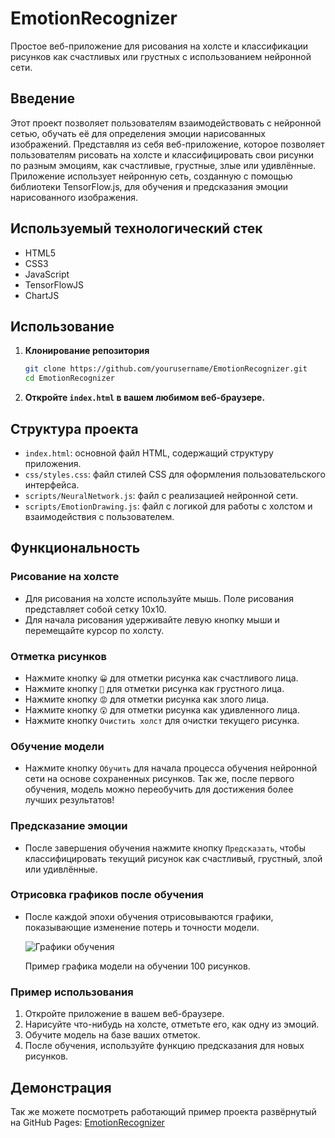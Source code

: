 # EmotionRecognizer

Простое веб-приложение для рисования на холсте и классификации рисунков как счастливых или грустных с использованием нейронной сети.

## Введение

Этот проект позволяет пользователям взаимодействовать с нейронной сетью, обучать её для определения эмоции нарисованных изображений.
Представляя из себя веб-приложение, которое позволяет пользователям рисовать на холсте и классифицировать свои рисунки по разным эмоциям, как счастливые, грустные, злые или удивлённые. 
Приложение использует нейронную сеть, созданную с помощью библиотеки TensorFlow.js, для обучения и предсказания эмоции нарисованного изображения.

## Используемый технологический стек

- HTML5
- CSS3
- JavaScript 
- TensorFlowJS
- ChartJS

## Использование

1. **Клонирование репозитория**
   ```sh
   git clone https://github.com/yourusername/EmotionRecognizer.git
   cd EmotionRecognizer

2. **Откройте `index.html` в вашем любимом веб-браузере.**
   

## Структура проекта

- `index.html`: основной файл HTML, содержащий структуру приложения.
- `css/styles.css`: файл стилей CSS для оформления пользовательского интерфейса.
- `scripts/NeuralNetwork.js`: файл с реализацией нейронной сети.
- `scripts/EmotionDrawing.js`: файл с логикой для работы с холстом и взаимодействия с пользователем.

## Функциональность

### Рисование на холсте
- Для рисования на холсте используйте мышь. Поле рисования представляет собой сетку 10x10.
- Для начала рисования удерживайте левую кнопку мыши и перемещайте курсор по холсту.

### Отметка рисунков
- Нажмите кнопку `😀` для отметки рисунка как счастливого лица.
- Нажмите кнопку `🙁` для отметки рисунка как грустного лица.
- Нажмите кнопку `😡` для отметки рисунка как злого лица.
- Нажмите кнопку `😲` для отметки рисунка как удивленного лица.
- Нажмите кнопку `Очистить холст` для очистки текущего рисунка.

### Обучение модели
- Нажмите кнопку `Обучить` для начала процесса обучения нейронной сети на основе сохраненных рисунков. Так же, после первого обучения, модель можно переобучить для достижения более лучших результатов!

### Предсказание эмоции
- После завершения обучения нажмите кнопку `Предсказать`, чтобы классифицировать текущий рисунок как счастливый, грустный, злой или удивлённые.

### Отрисовка графиков после обучения
- После каждой эпохи обучения отрисовываются графики, показывающие изменение потерь и точности модели.
  
  ![Графики обучения](images/NewGraphs.png)
  
  Пример графика модели на обучении 100 рисунков.

### Пример использования

1. Откройте приложение в вашем веб-браузере.
2. Нарисуйте что-нибудь на холсте, отметьте его, как одну из эмоций.
3. Обучите модель на базе ваших отметок.
4. После обучения, используйте функцию предсказания для новых рисунков.


## Демонстрация

Так же можете посмотреть работающий пример проекта развёрнутый на GitHub Pages: [EmotionRecognizer](https://yankarpov.github.io/EmotionRecognizer/)



   
   


